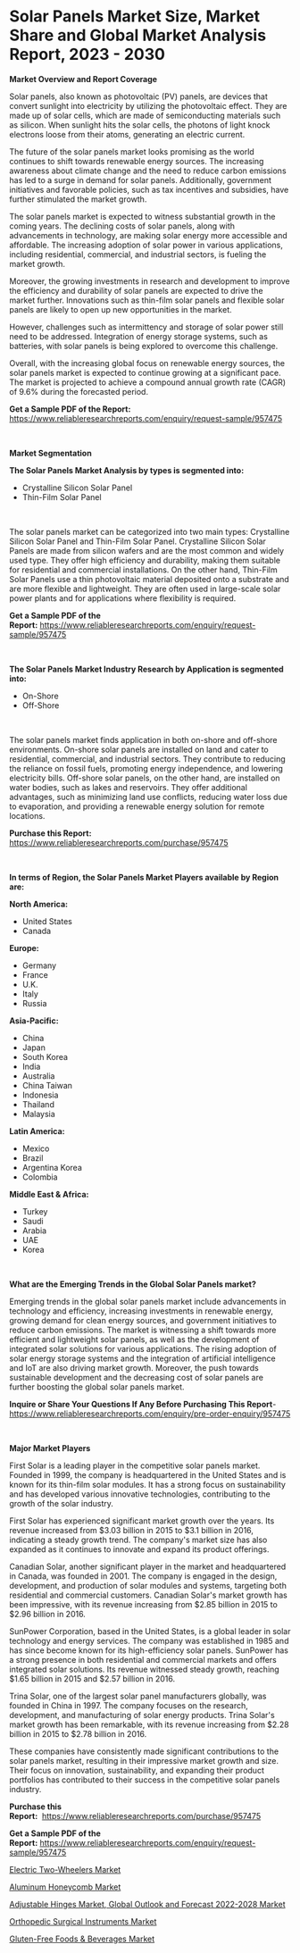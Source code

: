<p><h1>Solar Panels Market Size, Market Share and Global Market Analysis Report, 2023 - 2030</h1></p><p><strong>Market Overview and Report Coverage</strong></p>
<p><p>Solar panels, also known as photovoltaic (PV) panels, are devices that convert sunlight into electricity by utilizing the photovoltaic effect. They are made up of solar cells, which are made of semiconducting materials such as silicon. When sunlight hits the solar cells, the photons of light knock electrons loose from their atoms, generating an electric current.</p><p>The future of the solar panels market looks promising as the world continues to shift towards renewable energy sources. The increasing awareness about climate change and the need to reduce carbon emissions has led to a surge in demand for solar panels. Additionally, government initiatives and favorable policies, such as tax incentives and subsidies, have further stimulated the market growth.</p><p>The solar panels market is expected to witness substantial growth in the coming years. The declining costs of solar panels, along with advancements in technology, are making solar energy more accessible and affordable. The increasing adoption of solar power in various applications, including residential, commercial, and industrial sectors, is fueling the market growth.</p><p>Moreover, the growing investments in research and development to improve the efficiency and durability of solar panels are expected to drive the market further. Innovations such as thin-film solar panels and flexible solar panels are likely to open up new opportunities in the market.</p><p>However, challenges such as intermittency and storage of solar power still need to be addressed. Integration of energy storage systems, such as batteries, with solar panels is being explored to overcome this challenge.</p><p>Overall, with the increasing global focus on renewable energy sources, the solar panels market is expected to continue growing at a significant pace. The market is projected to achieve a compound annual growth rate (CAGR) of 9.6% during the forecasted period.</p></p>
<p><strong>Get a Sample PDF of the Report:</strong> <a href="https://www.reliableresearchreports.com/enquiry/request-sample/957475">https://www.reliableresearchreports.com/enquiry/request-sample/957475</a></p>
<p>&nbsp;</p>
<p><strong>Market Segmentation</strong></p>
<p><strong>The Solar Panels Market Analysis by types is segmented into:</strong></p>
<p><ul><li>Crystalline Silicon Solar Panel</li><li>Thin-Film Solar Panel</li></ul></p>
<p>&nbsp;</p>
<p><p>The solar panels market can be categorized into two main types: Crystalline Silicon Solar Panel and Thin-Film Solar Panel. Crystalline Silicon Solar Panels are made from silicon wafers and are the most common and widely used type. They offer high efficiency and durability, making them suitable for residential and commercial installations. On the other hand, Thin-Film Solar Panels use a thin photovoltaic material deposited onto a substrate and are more flexible and lightweight. They are often used in large-scale solar power plants and for applications where flexibility is required.</p></p>
<p><strong>Get a Sample PDF of the Report:</strong>&nbsp;<a href="https://www.reliableresearchreports.com/enquiry/request-sample/957475">https://www.reliableresearchreports.com/enquiry/request-sample/957475</a></p>
<p>&nbsp;</p>
<p><strong>The Solar Panels Market Industry Research by Application is segmented into:</strong></p>
<p><ul><li>On-Shore</li><li>Off-Shore</li></ul></p>
<p>&nbsp;</p>
<p><p>The solar panels market finds application in both on-shore and off-shore environments. On-shore solar panels are installed on land and cater to residential, commercial, and industrial sectors. They contribute to reducing the reliance on fossil fuels, promoting energy independence, and lowering electricity bills. Off-shore solar panels, on the other hand, are installed on water bodies, such as lakes and reservoirs. They offer additional advantages, such as minimizing land use conflicts, reducing water loss due to evaporation, and providing a renewable energy solution for remote locations.</p></p>
<p><strong>Purchase this Report:</strong>&nbsp; <a href="https://www.reliableresearchreports.com/purchase/957475">https://www.reliableresearchreports.com/purchase/957475</a></p>
<p>&nbsp;</p>
<p><strong>In terms of Region, the Solar Panels Market Players available by Region are:</strong></p>
<p>
    <p> <strong> North America: </strong>
        <ul>
            <li>United States</li>
            <li>Canada</li>
        </ul>
        </p> 
    <p> <strong> Europe: </strong>
        <ul>
            <li>Germany</li>
            <li>France</li>
            <li>U.K.</li>
            <li>Italy</li>
            <li>Russia</li>
        </ul>
        </p> 
    <p> <strong> Asia-Pacific: </strong>
        <ul>
            <li>China</li>
            <li>Japan</li>
            <li>South Korea</li>
            <li>India</li>
            <li>Australia</li>
            <li>China Taiwan</li>
            <li>Indonesia</li>
            <li>Thailand</li>
            <li>Malaysia</li>
        </ul>
        </p> 
    <p> <strong> Latin America: </strong>
        <ul>
            <li>Mexico</li>
            <li>Brazil</li>
            <li>Argentina Korea</li>
            <li>Colombia</li>
        </ul>
        </p> 
    <p> <strong> Middle East & Africa: </strong>
        <ul>
            <li>Turkey</li>
            <li>Saudi</li>
            <li>Arabia</li>
            <li>UAE</li>
            <li>Korea</li>
        </ul>
    </p>
    </p>
<p>&nbsp;</p>
<p><strong>What are the Emerging Trends in the Global Solar Panels market?</strong></p>
<p><p>Emerging trends in the global solar panels market include advancements in technology and efficiency, increasing investments in renewable energy, growing demand for clean energy sources, and government initiatives to reduce carbon emissions. The market is witnessing a shift towards more efficient and lightweight solar panels, as well as the development of integrated solar solutions for various applications. The rising adoption of solar energy storage systems and the integration of artificial intelligence and IoT are also driving market growth. Moreover, the push towards sustainable development and the decreasing cost of solar panels are further boosting the global solar panels market.</p></p>
<p><strong>Inquire or Share Your Questions If Any Before Purchasing This Report</strong>- <a href="https://www.reliableresearchreports.com/enquiry/pre-order-enquiry/957475">https://www.reliableresearchreports.com/enquiry/pre-order-enquiry/957475</a></p>
<p>&nbsp;</p>
<p><strong>Major Market Players</strong></p>
<p><p>First Solar is a leading player in the competitive solar panels market. Founded in 1999, the company is headquartered in the United States and is known for its thin-film solar modules. It has a strong focus on sustainability and has developed various innovative technologies, contributing to the growth of the solar industry. </p><p>First Solar has experienced significant market growth over the years. Its revenue increased from $3.03 billion in 2015 to $3.1 billion in 2016, indicating a steady growth trend. The company's market size has also expanded as it continues to innovate and expand its product offerings. </p><p>Canadian Solar, another significant player in the market and headquartered in Canada, was founded in 2001. The company is engaged in the design, development, and production of solar modules and systems, targeting both residential and commercial customers. Canadian Solar's market growth has been impressive, with its revenue increasing from $2.85 billion in 2015 to $2.96 billion in 2016.</p><p>SunPower Corporation, based in the United States, is a global leader in solar technology and energy services. The company was established in 1985 and has since become known for its high-efficiency solar panels. SunPower has a strong presence in both residential and commercial markets and offers integrated solar solutions. Its revenue witnessed steady growth, reaching $1.65 billion in 2015 and $2.57 billion in 2016.</p><p>Trina Solar, one of the largest solar panel manufacturers globally, was founded in China in 1997. The company focuses on the research, development, and manufacturing of solar energy products. Trina Solar's market growth has been remarkable, with its revenue increasing from $2.28 billion in 2015 to $2.78 billion in 2016.</p><p>These companies have consistently made significant contributions to the solar panels market, resulting in their impressive market growth and size. Their focus on innovation, sustainability, and expanding their product portfolios has contributed to their success in the competitive solar panels industry.</p></p>
<p><strong>Purchase this Report:</strong>&nbsp;&nbsp;<a href="https://www.reliableresearchreports.com/purchase/957475">https://www.reliableresearchreports.com/purchase/957475</a></p>
<p></p>
<p><strong>Get a Sample PDF of the Report:</strong>&nbsp;<a href="https://www.reliableresearchreports.com/enquiry/request-sample/957475">https://www.reliableresearchreports.com/enquiry/request-sample/957475</a></p>
<p><p><a href="https://github.com/NorbertYates/Market-Research-Report-List-1/blob/main/electric-two-wheelers-market.md">Electric Two-Wheelers Market</a></p><p><a href="https://www.linkedin.com/pulse/decoding-aluminum-honeycomb-market-deep-dive-latest-trends-onjee/">Aluminum Honeycomb Market</a></p><p><a href="https://issuu.com/reportprime-2/docs/adjustable-hinges-market-global-outlook-and-foreca?fr=xKAE9_zU1NQ">Adjustable Hinges Market, Global Outlook and Forecast 2022-2028 Market</a></p><p><a href="https://www.reportprime.com/orthopedic-surgical-instruments-r8348">Orthopedic Surgical Instruments Market</a></p><p><a href="https://github.com/RoccoManning/Market-Research-Report-List-1/blob/main/gluten-free-foods-beverages-market.md">Gluten-Free Foods & Beverages Market</a></p></p>
